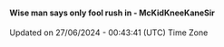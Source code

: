 #### Wise man says only fool rush in - McKidKneeKaneSir
Updated on 27/06/2024 - 00:43:41 (UTC) Time Zone
